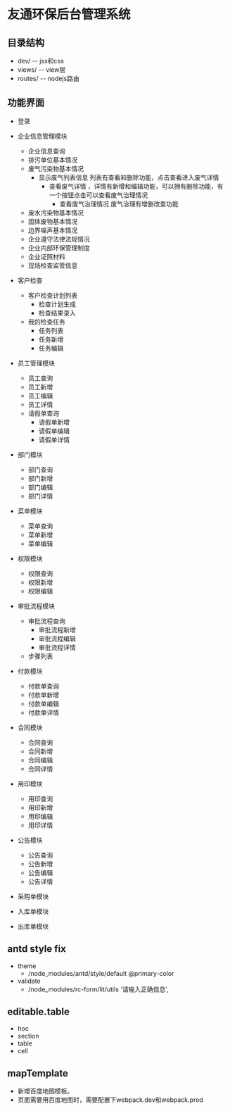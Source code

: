 # 友通环保后台管理系统

## 目录结构
- dev/     -- jsx和css
- views/   -- view层
- routes/  -- nodejs路由


## 功能界面
* 登录

* 企业信息管理模块
  - 企业信息查询        
  - 排污单位基本情况     
  - 废气污染物基本情况   
    - 显示废气列表信息 列表有查看和删除功能，点击查看进入废气详情
      - 查看废气详情 ，详情有新增和编辑功能，可以拥有删除功能，有一个按钮点击可以查看废气治理情况
        + 查看废气治理情况 废气治理有增删改查功能
  - 废水污染物基本情况   
  - 固体废物基本情况     
  - 边界噪声基本情况     
  - 企业遵守法律法规情况  
  - 企业内部环保管理制度  
  - 企业证照材料         
  - 现场检查监管信息      

* 客户检查
  - 客户检查计划列表
    + 检查计划生成
    + 检查结果录入
  - 我的检查任务
    + 任务列表
    + 任务新增
    + 任务编辑

* 员工管理模块
  - 员工查询
  - 员工新增
  - 员工编辑
  - 员工详情
  - 请假单查询
    + 请假单新增
    + 请假单编辑
    + 请假单详情

* 部门模块     
  - 部门查询
  - 部门新增
  - 部门编辑
  - 部门详情

* 菜单模块      
  - 菜单查询
  - 菜单新增
  - 菜单编辑

* 权限模块      
  - 权限查询
  - 权限新增
  - 权限编辑

* 审批流程模块
  - 审批流程查询
    + 审批流程新增
    + 审批流程编辑
    + 审批流程详情
  - 步骤列表

* 付款模块
  - 付款单查询
  - 付款单新增
  - 付款单编辑
  - 付款单详情

* 合同模块
  - 合同查询
  - 合同新增
  - 合同编辑
  - 合同详情

* 用印模块
  - 用印查询
  - 用印新增
  - 用印编辑
  - 用印详情

* 公告模块
  - 公告查询
  - 公告新增
  - 公告编辑
  - 公告详情

* 采购单模块

* 入库单模块

* 出库单模块

## antd style fix
* theme
  - /node_modules/antd/style/default    @primary-color
* validate
  - /node_modules/rc-form/lit/utils '请输入正确信息', 

## editable.table
* hoc
* section
* table
* cell

## mapTemplate
  - 新增百度地图模板。
  - 页面需要用百度地图时，需要配置下webpack.dev和webpack.prod
